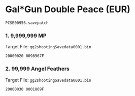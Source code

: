 #  Gal*Gun Double Peace (EUR)

`PCSB00956.savepatch`

### 1. 9,999,999 MP

Target File: `gg2shootingSavedata0001.bin`

```
20000020 0098967F
```

### 2. 99,999 Angel Feathers

Target File: `gg2shootingSavedata0001.bin`

```
20000030 0001869F
```

